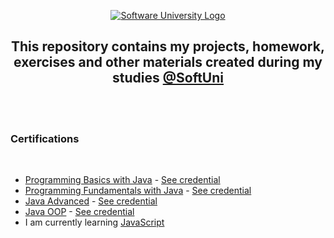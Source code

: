   <p align="center">
        <a href="https://softuni.bg/curriculum" target="_blank">
        <img src="https://softuni.bg/content/images/svg-logos/software-university-logo.svg?sanitize=true" alt="Software University Logo">
    </a>
</p>

<h2 align="center">This repository contains my projects, homework, exercises and other materials created during my studies <a href="https://softuni.bg/curriculum" target="_blank">@SoftUni</a></h2>
    <br/>
    <br/>
    <h3 >Certifications</h3>
    <br/>
        <ul>
            <li><a href="https://github.com/beinsaduno/SoftUni-Software-Engineering/tree/main/Java/M01JavaProgrammingBasics" target="_blank">Programming Basics with Java</a> - <a href="https://softuni.bg/certificates/details/91471/9d2877c7" target="_blank">See credential</a></li>
            <li><a href="https://github.com/beinsaduno/SoftUni-Software-Engineering/tree/main/Java/M02JavaFundamentals" target="_blank">Programming Fundamentals with Java</a> - <a href="https://softuni.bg/certificates/details/103283/66ce3762" target="_blank">See credential</a></li>
            <li><a href="https://github.com/beinsaduno/SoftUni-Software-Engineering/tree/main/Java/M03JavaAdvanced" target="_blank">Java Advanced</a> - <a href="https://softuni.bg/certificates/details/108488/cb2a5bef" target="_blank">See credential</a></li>
            <li><a href="https://github.com/beinsaduno/SoftUni-Software-Engineering/tree/main/Java/M04JavaOOP" target="_blank">Java OOP</a> - <a href="https://softuni.bg/certificates/details/110654/2770fb56" target="_blank">See credential</a></li>
            <li>I am currently learning <a href="https://github.com/beinsaduno/SoftUni-Software-Engineering/tree/main/JavaScript" target="_blank">JavaScript</a></li> 
        </ul>
